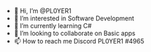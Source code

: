- 👋 Hi, I’m @PL0YER1
- 👀 I’m interested in Software Development
- 🌱 I’m currently learning C#
- 💞️ I’m looking to collaborate on Basic apps
- 📫 How to reach me Discord PL0YER1 #4965

<!---
PL0YER1/PL0YER1 is a ✨ special ✨ repository because its `README.md` (this file) appears on your GitHub profile.
You can click the Preview link to take a look at your changes.
--->
